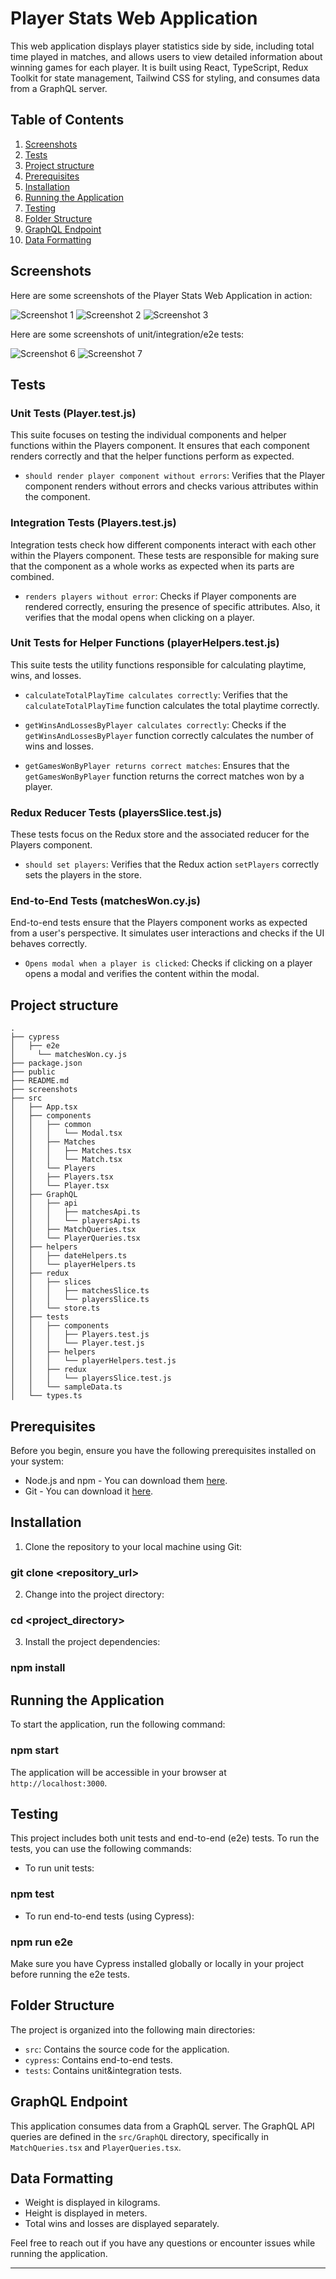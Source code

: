 # Player Stats Web Application

This web application displays player statistics side by side, including total time played in matches, and allows users to view detailed information about winning games for each player. It is built using React, TypeScript, Redux Toolkit for state management, Tailwind CSS for styling, and consumes data from a GraphQL server.

## Table of Contents

1. [Screenshots](#screenshots)
2. [Tests](#tests)
3. [Project structure](#project-structure)
4. [Prerequisites](#prerequisites)
5. [Installation](#installation)
6. [Running the Application](#running-the-application)
7. [Testing](#testing)
8. [Folder Structure](#folder-structure)
9. [GraphQL Endpoint](#graphql-endpoint)
10. [Data Formatting](#data-formatting)

## Screenshots

Here are some screenshots of the Player Stats Web Application in action:

![Screenshot 1](screenshots/screenshot_1.png)
![Screenshot 2](screenshots/screenshot_2.png)
![Screenshot 3](screenshots/screenshot_3.png)

Here are some screenshots of unit/integration/e2e tests:

![Screenshot 6](screenshots/screenshot_6.png)
![Screenshot 7](screenshots/screenshot_7.png)

## Tests

### Unit Tests (Player.test.js)

This suite focuses on testing the individual components and helper functions within the Players component. It ensures that each component renders correctly and that the helper functions perform as expected.

- `should render player component without errors`: Verifies that the Player component renders without errors and checks various attributes within the component.

### Integration Tests (Players.test.js)

Integration tests check how different components interact with each other within the Players component. These tests are responsible for making sure that the component as a whole works as expected when its parts are combined.

- `renders players without error`: Checks if Player components are rendered correctly, ensuring the presence of specific attributes. Also, it verifies that the modal opens when clicking on a player.

### Unit Tests for Helper Functions (playerHelpers.test.js)

This suite tests the utility functions responsible for calculating playtime, wins, and losses.

- `calculateTotalPlayTime calculates correctly`: Verifies that the `calculateTotalPlayTime` function calculates the total playtime correctly.

- `getWinsAndLossesByPlayer calculates correctly`: Checks if the `getWinsAndLossesByPlayer` function correctly calculates the number of wins and losses.

- `getGamesWonByPlayer returns correct matches`: Ensures that the `getGamesWonByPlayer` function returns the correct matches won by a player.

### Redux Reducer Tests (playersSlice.test.js)

These tests focus on the Redux store and the associated reducer for the Players component.

- `should set players`: Verifies that the Redux action `setPlayers` correctly sets the players in the store.

### End-to-End Tests (matchesWon.cy.js)

End-to-end tests ensure that the Players component works as expected from a user's perspective. It simulates user interactions and checks if the UI behaves correctly.

- `Opens modal when a player is clicked`: Checks if clicking on a player opens a modal and verifies the content within the modal.

## Project structure

```plaintext
.
├── cypress
│   ├── e2e
│     └── matchesWon.cy.js
├── package.json
├── public
├── README.md
├── screenshots
├── src
│   ├── App.tsx
│   ├── components
│   │   ├── common
│   │   │   └── Modal.tsx
│   │   ├── Matches
│   │   │   ├── Matches.tsx
│   │   │   └── Match.tsx
│   │   └── Players
│   │   ├── Players.tsx
│   │   └── Player.tsx
│   ├── GraphQL
│   │   ├── api
│   │   │   ├── matchesApi.ts
│   │   │   └── playersApi.ts
│   │   ├── MatchQueries.tsx
│   │   └── PlayerQueries.tsx
│   ├── helpers
│   │   ├── dateHelpers.ts
│   │   └── playerHelpers.ts
│   ├── redux
│   │   ├── slices
│   │   │   ├── matchesSlice.ts
│   │   │   └── playersSlice.ts
│   │   └── store.ts
│   ├── tests
│   │   ├── components
│   │   │   ├── Players.test.js
│   │   │   └── Player.test.js
│   │   ├── helpers
│   │   │   └── playerHelpers.test.js
│   │   ├── redux
│   │   │   └── playersSlice.test.js
│   │   └── sampleData.ts
│   └── types.ts
```

## Prerequisites

Before you begin, ensure you have the following prerequisites installed on your system:

- Node.js and npm - You can download them [here](https://nodejs.org/).
- Git - You can download it [here](https://git-scm.com/).

## Installation

1. Clone the repository to your local machine using Git:

### git clone <repository_url>

2. Change into the project directory:

### cd <project_directory>

3. Install the project dependencies:

### npm install

## Running the Application

To start the application, run the following command:

### npm start

The application will be accessible in your browser at `http://localhost:3000`.

## Testing

This project includes both unit tests and end-to-end (e2e) tests. To run the tests, you can use the following commands:

- To run unit tests:

### npm test

- To run end-to-end tests (using Cypress):

### npm run e2e

Make sure you have Cypress installed globally or locally in your project before running the e2e tests.

## Folder Structure

The project is organized into the following main directories:

- `src`: Contains the source code for the application.
- `cypress`: Contains end-to-end tests.
- `tests`: Contains unit&integration tests.

## GraphQL Endpoint

This application consumes data from a GraphQL server. The GraphQL API queries are defined in the `src/GraphQL` directory, specifically in `MatchQueries.tsx` and `PlayerQueries.tsx`.

## Data Formatting

- Weight is displayed in kilograms.
- Height is displayed in meters.
- Total wins and losses are displayed separately.

Feel free to reach out if you have any questions or encounter issues while running the application.

---
